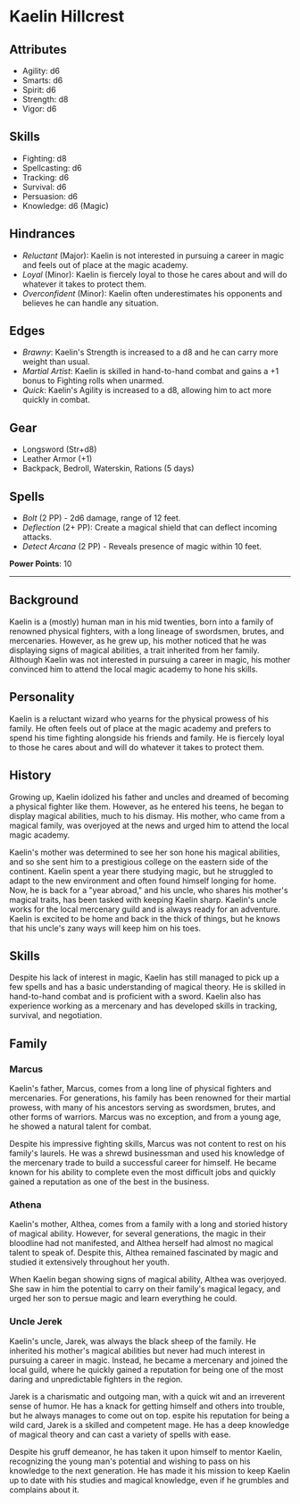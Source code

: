 # Kaelin Hillcrest

## Attributes

- Agility:	d6
- Smarts: 	d6
- Spirit: 	d6
- Strength:	d8
- Vigor: 	d6

## Skills

- Fighting: 	d8
- Spellcasting: d6
- Tracking: 	d6
- Survival: 	d6
- Persuasion: 	d6
- Knowledge: 	d6 (Magic)

## Hindrances

- *Reluctant* (Major): Kaelin is not interested in pursuing a career in magic and feels out of place at the magic academy.
- *Loyal* (Minor): Kaelin is fiercely loyal to those he cares about and will do whatever it takes to protect them.
- *Overconfident* (Minor): Kaelin often underestimates his opponents and believes he can handle any situation.

## Edges

- *Brawny*: Kaelin's Strength is increased to a d8 and he can carry more weight than usual.
- *Martial Artist*: Kaelin is skilled in hand-to-hand combat and gains a +1 bonus to Fighting rolls when unarmed.
- *Quick*: Kaelin's Agility is increased to a d8, allowing him to act more quickly in combat.

## Gear

- Longsword (Str+d8)
- Leather Armor (+1)
- Backpack, Bedroll, Waterskin, Rations (5 days)

## Spells

- *Bolt* (2 PP) - 2d6 damage, range of 12 feet.
- *Deflection* (2+ PP): Create a magical shield that can deflect incoming attacks.
- *Detect Arcana* (2 PP) - Reveals presence of magic within 10 feet.

**Power Points**: 10

---

## Background

Kaelin is a (mostly) human man in his mid twenties, born into a family of renowned physical fighters, with a long lineage of swordsmen, brutes, and mercenaries. However, as he grew up, his mother noticed that he was displaying signs of magical abilities, a trait inherited from her family. Although Kaelin was not interested in pursuing a career in magic, his mother convinced him to attend the local magic academy to hone his skills.

## Personality

Kaelin is a reluctant wizard who yearns for the physical prowess of his family. He often feels out of place at the magic academy and prefers to spend his time fighting alongside his friends and family. He is fiercely loyal to those he cares about and will do whatever it takes to protect them.

## History

Growing up, Kaelin idolized his father and uncles and dreamed of becoming a physical fighter like them. However, as he entered his teens, he began to display magical abilities, much to his dismay. His mother, who came from a magical family, was overjoyed at the news and urged him to attend the local magic academy.

Kaelin's mother was determined to see her son hone his magical abilities, and so she sent him to a prestigious college on the eastern side of the continent. Kaelin spent a year there studying magic, but he struggled to adapt to the new environment and often found himself longing for home. Now, he is back for a "year abroad," and his uncle, who shares his mother's magical traits, has been tasked with keeping Kaelin sharp. Kaelin's uncle works for the local mercenary guild and is always ready for an adventure. Kaelin is excited to be home and back in the thick of things, but he knows that his uncle's zany ways will keep him on his toes.

## Skills

Despite his lack of interest in magic, Kaelin has still managed to pick up a few spells and has a basic understanding of magical theory. He is skilled in hand-to-hand combat and is proficient with a sword. Kaelin also has experience working as a mercenary and has developed skills in tracking, survival, and negotiation.

## Family

### Marcus

Kaelin's father, Marcus, comes from a long line of physical fighters and mercenaries. For generations, his family has been renowned for their martial prowess, with many of his ancestors serving as swordsmen, brutes, and other forms of warriors. Marcus was no exception, and from a young age, he showed a natural talent for combat.

Despite his impressive fighting skills, Marcus was not content to rest on his family's laurels. He was a shrewd businessman and used his knowledge of the mercenary trade to build a successful career for himself. He became known for his ability to complete even the most difficult jobs and quickly gained a reputation as one of the best in the business.

### Athena

Kaelin's mother, Althea, comes from a family with a long and storied history of magical ability. However, for several generations, the magic in their bloodline had not manifested, and Althea herself had almost no magical talent to speak of. Despite this, Althea remained fascinated by magic and studied it extensively throughout her youth.

When Kaelin began showing signs of magical ability, Althea was overjoyed. She saw in him the potential to carry on their family's magical legacy, and urged her son to persue magic and learn everything he could.

###  Uncle Jerek

Kaelin's uncle, Jarek, was always the black sheep of the family. He inherited his mother's magical abilities but never had much interest in pursuing a career in magic. Instead, he became a mercenary and joined the local guild, where he quickly gained a reputation for being one of the most daring and unpredictable fighters in the region.

Jarek is a charismatic and outgoing man, with a quick wit and an irreverent sense of humor. He has a knack for getting himself and others into trouble, but he always manages to come out on top. espite his reputation for being a wild card, Jarek is a skilled and competent mage. He has a deep knowledge of magical theory and can cast a variety of spells with ease.

Despite his gruff demeanor, he has taken it upon himself to mentor Kaelin, recognizing the young man's potential and wishing to pass on his knowledge to the next generation. He has made it his mission to keep Kaelin up to date with his studies and magical knowledge, even if he grumbles and complains about it.
